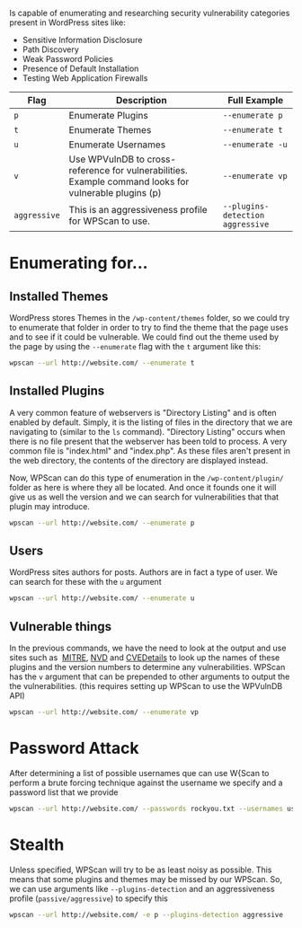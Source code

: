 Is capable of enumerating and researching security vulnerability categories present in WordPress sites like:
- Sensitive Information Disclosure
- Path Discovery
- Weak Password Policies
- Presence of Default Installation
- Testing Web Application Firewalls

| Flag         | Description                                                                                           | Full Example                     |
| ------------ | ----------------------------------------------------------------------------------------------------- | -------------------------------- |
| `p`          | Enumerate Plugins                                                                                     | `--enumerate p`                  |
| `t`          | Enumerate Themes                                                                                      | `--enumerate t`                  |
| `u`          | Enumerate Usernames                                                                                   | `--enumerate -u`                 |
| `v`          | Use WPVulnDB to cross-reference for vulnerabilities. Example command looks for vulnerable plugins (p) | `--enumerate vp`                 |
| `aggressive` | This is an aggressiveness profile for WPScan to use.                                                  | `--plugins-detection aggressive` |


# Enumerating for...
## Installed Themes
WordPress stores Themes in the `/wp-content/themes` folder, so we could try to enumerate that folder in order to try to find the theme that the page uses and to see if it could be vulnerable.
We could find out the theme used by the page by using the `--enumerate` flag with the `t` argument like this:
```sh
wpscan --url http://website.com/ --enumerate t
```

## Installed Plugins
A very common feature of webservers is "Directory Listing" and is often enabled by default. Simply, it is the listing of files in the directory that we are navigating to (similar to the `ls` command). "Directory Listing" occurs when there is no file present that the webserver has been told to process. A very common file is "index.html" and "index.php". As these files aren't present in the web directory, the contents of the directory are displayed instead.

Now, WPScan can do this type of enumeration in the `/wp-content/plugin/` folder as here is where they all be located. And once it founds one it will give us as well the version and we can search for vulnerabilities that that plugin may introduce.
```sh
wpscan --url http://website.com/ --enumerate p
```
## Users
WordPress sites authors for posts. Authors are in fact a type of user. We can search for these with the `u` argument
```sh
wpscan --url http://website.com/ --enumerate u
```
## Vulnerable things
In the previous commands, we have the need to look at the output and use sites such as  [MITRE](), [NVD]() and [CVEDetails]() to look up the names of these plugins and the version numbers to determine any vulnerabilities.
WPScan has the `v` argument that can be prepended to other arguments to output the the vulnerabilities. (this requires setting up WPScan to use the WPVulnDB API)
```sh
wpscan --url http://website.com/ --enumerate vp
```
# Password Attack
After determining a list of possible usernames que can use W{Scan to perform a brute forcing technique against the username we specify and a password list that we provide
```sh
wpscan --url http://website.com/ --passwords rockyou.txt --usernames user
```

# Stealth
Unless specified, WPScan will try to be as least noisy as possible. This means that some plugins and themes may be missed by our WPScan. So, we can use arguments like `--plugins-detection` and an aggressiveness profile (`passive/aggressive`) to specify this
```sh
wpscan --url http://website.com/ -e p --plugins-detection aggressive
```

